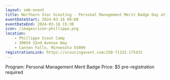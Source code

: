 ```yaml
---
layout: smb-event
title: Northern Star Scouting - Personal Management Merit Badge Day at Phillippo
eventDateStart: 2024-03-16 09:00
eventDateEnd: 2024-03-16 15:30
icon: /images/icon-phillippo.png
location:
    - Phillippo Scout Camp
    - 30654 32nd Avenue Way
    - Cannon Falls, Minnesota 55009
registrationLink: https://scoutingevent.com/250-71132-175432
---
```


Program: Personal Management Merit Badge
Price: $5 pre-registration required